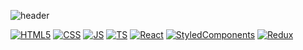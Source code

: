 ![header](https://capsule-render.vercel.app/api?type=waving&color=auto&height=300&section=header&text=hemtory%20Git&fontSize=90)

[![HTML5](https://img.shields.io/badge/HTML5-fff?style=flat-square&logo=HTML5&logoColor=E34F26)](https://github.com/LeeHoHyun-hemtory)
[![CSS](https://img.shields.io/badge/CSS3-fff?style=flat-square&logo=CSS3&logoColor=1572B6)](https://github.com/LeeHoHyun-hemtory)
[![JS](https://img.shields.io/badge/JavaScript-fff?style=flat-square&logo=JavaScript&logoColor=F7DF1E)](https://github.com/LeeHoHyun-hemtory)
[![TS](https://img.shields.io/badge/TypeScript-fff?style=flat-square&logo=TypeScript&logoColor=3178C6)](https://github.com/LeeHoHyun-hemtory)
[![React](https://img.shields.io/badge/React-fff?style=flat-square&logo=React&logoColor=61DAFB)](https://github.com/LeeHoHyun-hemtory)
[![StyledComponents](https://img.shields.io/badge/StyledComponent-fff?style=flat-square&logo=styled-components&logoColor=DB7093)](https://github.com/LeeHoHyun-hemtory)
[![Redux](https://img.shields.io/badge/Redux-fff?style=flat-square&logo=Redux&logoColor=764ABC)](https://github.com/LeeHoHyun-hemtory)

